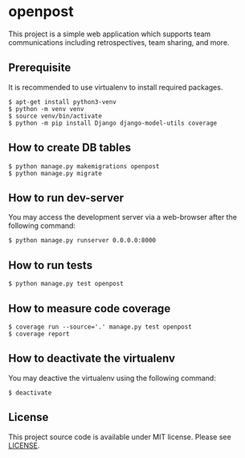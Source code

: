 # openpost

This project is a simple web application which supports team communications including retrospectives, team sharing, and more.

## Prerequisite

It is recommended to use virtualenv to install required packages.

    $ apt-get install python3-venv
    $ python -m venv venv
    $ source venv/bin/activate
    $ python -m pip install Django django-model-utils coverage

## How to create DB tables

    $ python manage.py makemigrations openpost
    $ python manage.py migrate

## How to run dev-server

You may access the development server via a web-browser after the following command:

    $ python manage.py runserver 0.0.0.0:8000

## How to run tests

    $ python manage.py test openpost

## How to measure code coverage

    $ coverage run --source='.' manage.py test openpost
    $ coverage report

## How to deactivate the virtualenv

You may deactive the virtualenv using the following command:

    $ deactivate

## License

This project source code is available under MIT license. Please see [LICENSE](LICENSE).
